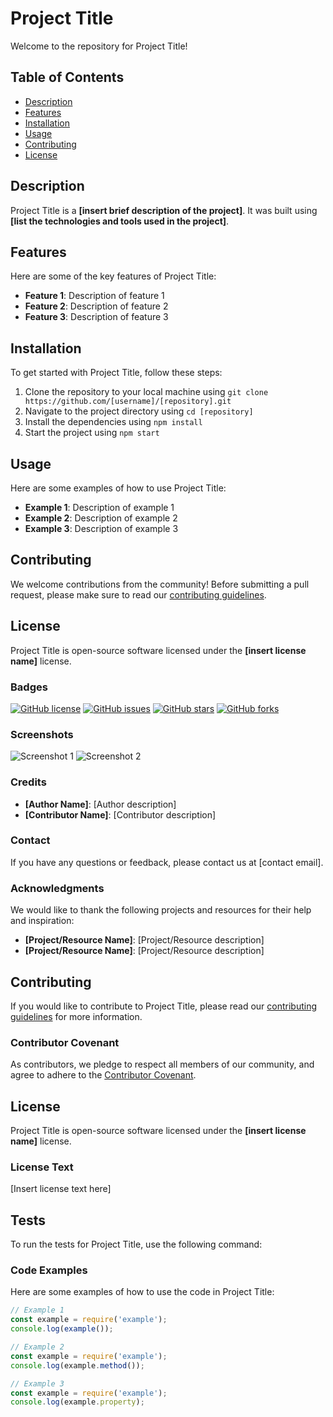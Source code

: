 # Project Title

Welcome to the repository for Project Title!

## Table of Contents
- [Description](#description)
- [Features](#features)
- [Installation](#installation)
- [Usage](#usage)
- [Contributing](#contributing)
- [License](#license)

## Description

Project Title is a **[insert brief description of the project]**. It was built using **[list the technologies and tools used in the project]**.

## Features

Here are some of the key features of Project Title:

- **Feature 1**: Description of feature 1
- **Feature 2**: Description of feature 2
- **Feature 3**: Description of feature 3

## Installation

To get started with Project Title, follow these steps:

1. Clone the repository to your local machine using `git clone https://github.com/[username]/[repository].git`
2. Navigate to the project directory using `cd [repository]`
3. Install the dependencies using `npm install`
4. Start the project using `npm start`

## Usage

Here are some examples of how to use Project Title:

- **Example 1**: Description of example 1
- **Example 2**: Description of example 2
- **Example 3**: Description of example 3

## Contributing

We welcome contributions from the community! Before submitting a pull request, please make sure to read our [contributing guidelines](CONTRIBUTING.md).

## License

Project Title is open-source software licensed under the **[insert license name]** license.

### Badges

[![GitHub license](https://img.shields.io/github/license/[username]/[repository].svg)](https://github.com/[username]/[repository]/blob/main/LICENSE)
[![GitHub issues](https://img.shields.io/github/issues/[username]/[repository].svg)](https://github.com/[username]/[repository]/issues)
[![GitHub stars](https://img.shields.io/github/stars/[username]/[repository].svg)](https://github.com/[username]/[repository]/stars)
[![GitHub forks](https://img.shields.io/github/forks/[username]/[repository].svg)](https://github.com/[username]/[repository]/network)

### Screenshots

![Screenshot 1](screenshots/screenshot1.png)
![Screenshot 2](screenshots/screenshot2.png)

### Credits

- **[Author Name]**: [Author description]
- **[Contributor Name]**: [Contributor description]

### Contact

If you have any questions or feedback, please contact us at [contact email].

### Acknowledgments

We would like to thank the following projects and resources for their help and inspiration:

- **[Project/Resource Name]**: [Project/Resource description]
- **[Project/Resource Name]**: [Project/Resource description]

## Contributing

If you would like to contribute to Project Title, please read our [contributing guidelines](CONTRIBUTING.md) for more information.

### Contributor Covenant

As contributors, we pledge to respect all members of our community, and agree to adhere to the [Contributor Covenant](CODE_OF_CONDUCT.md).

## License

Project Title is open-source software licensed under the **[insert license name]** license.

### License Text

[Insert license text here]

## Tests

To run the tests for Project Title, use the following command:


### Code Examples

Here are some examples of how to use the code in Project Title:

```javascript
// Example 1
const example = require('example');
console.log(example());

// Example 2
const example = require('example');
console.log(example.method());

// Example 3
const example = require('example');
console.log(example.property);
